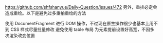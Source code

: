 https://github.com/shfshanyue/Daily-Question/issues/472
另外，重排必定会造成重绘。以下是避免过多重拍重绘的方法

使用 DocumentFragment 进行 DOM 操作，不过现在原生操作很少也基本上用不到
CSS 样式尽量批量修改
避免使用 table 布局
为元素提前设置好高宽，不因多次渲染改变位置